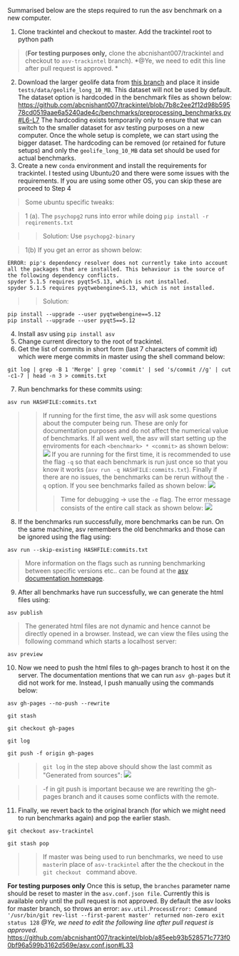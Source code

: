 Summarised below are the steps required to run the asv benchmark on a new computer.

1. Clone trackintel and checkout to master. Add the trackintel root to python path 

>(**For testing purposes only,** clone the abcnishant007/trackintel and checkout to `asv-trackintel` branch). 
*@Ye, we need to edit this line after pull request is approved. *

2. Download the larger geolife data from [this branch](https://github.com/abcnishant007/trackintel/tree/benchmark-files) and place it inside `tests/data/geolife_long_10_MB`. This dataset will not be used by default. The dataset option is hardcoded in the benchmark files as shown below:
 https://github.com/abcnishant007/trackintel/blob/7b8c2ee2f12d98b59578cd0519aae6a5240ade4c/benchmarks/preprocessing_benchmarks.py#L6-L7
  The hardcoding exists temporarily only to ensure that we can switch to the smaller dataset for asv testing purposes on a new computer. Once the whole setup is complete, we can start using the bigger dataset. The hardcoding can be removed (or retained for future setups) and only the `geolife_long_10_MB` data set should be used for actual benchmarks.
3. Create a new `conda` environment and install the requirements for trackintel. I tested using Ubuntu20 and there were some issues with the requirements. If you are using some other OS, you can skip these are proceed to Step 4

> Some ubuntu specific tweaks:

>1 (a). The `psychopg2` runs into error while doing `pip install -r reqirements.txt`

>> Solution: Use `psychopg2-binary` 
    
> 1(b) If you get an error as shown below:
```
ERROR: pip's dependency resolver does not currently take into account all the packages that are installed. This behaviour is the source of the following dependency conflicts.
spyder 5.1.5 requires pyqt5<5.13, which is not installed.
spyder 5.1.5 requires pyqtwebengine<5.13, which is not installed.

```
>> Solution:
```
pip install --upgrade --user pyqtwebengine==5.12
pip install --upgrade --user pyqt5==5.12
```

4. Install asv using `pip install asv`
5. Change current directory to the root of trackintel. 
6. Get the list of commits in short form (last 7 characters of commit id) which were merge commits in master using the shell command below: 
```
git log | grep -B 1 'Merge' | grep 'commit' | sed 's/commit //g' | cut -c1-7 | head -n 3 > commits.txt
```
7. Run benchmarks for these commits using:
```
asv run HASHFILE:commits.txt
```
>> If running for the first time, the asv will ask some questions about the computer being run. These are only for documentation purposes and do not affect the numerical value of benchmarks. If all went well, the asv will start setting up the enviroments for each `<benchmark> * <commit>` as shown below:
>>![](https://i.imgur.com/r6pYhNB.png)
>> If you are running for the first time, it is recommended to use the flag `-q` so that each benchmark is run just once so that you know it works (`asv run -q HASHFILE:commits.txt`). Finally if there are no issues, the benchmarks can be rerun without the `-q` option. 
>> If you see benchmarks failed as shown below:
>> ![](https://i.imgur.com/r3vIcgm.png)
>>> Time for debugging → use the `-e` flag. The error message consists of the entire call stack as shown below:
>>>![](https://i.imgur.com/clGNgCJ.png)


8. If the benchmarks run successfully, more benchmarks can be run. On the same machine, asv remembers the old benchmarks and those can be ignored using the flag using: 
``` 
asv run --skip-existing HASHFILE:commits.txt 
```
> More information on the flags such as running benchmarking between specific versions etc..  can be found at the [asv documentation homepage](https://asv.readthedocs.io/en/stable/commands.html).


9. After all benchmarks have run successfully, we can generate the html files using:
```
asv publish
``` 
> The generated html files are not dynamic and hence cannot be directly opened in a browser. Instead, we can view the files using the following command which starts a localhost server: 

```
asv preview
``` 

10. Now we need to push the html files to gh-pages branch to host it on the server. The documentation mentions that we can run `asv gh-pages` but it did not work for me. Instead, I push manually using the commands below:
```
asv gh-pages --no-push --rewrite
```
```
git stash
```
```
git checkout gh-pages 
```
```
git log 
```    
```
git push -f origin gh-pages 
```

>>`git log` in the step above should show the last commit as "Generated from sources": 
>>![](https://i.imgur.com/YKZkgAJ.png)

>>-f in git push is important because we are rewriting the gh-pages branch and it causes some conflicts with the remote. 
 
 
 
11. Finally, we revert back to the original branch (for which we might need to run benchmarks again) and pop the earlier stash.
```
git checkout asv-trackintel
```
```
git stash pop
```
>> If master was being used to run benchmarks, we need to use `master`in place of `asv-trackintel` after the the checkout in the `git checkout ` command above.

**For testing purposes only**
 Once this is setup, the `branches` parameter name should be reset to master in the `asv.conf.json file`. Currently this is available only until the pull request is not approved. By default the asv looks for master branch, so throws an error: 
 ```asv.util.ProcessError: Command '/usr/bin/git rev-list --first-parent master' returned non-zero exit status 128```
 *@Ye, we need to edit the following line after pull request is approved.*
 https://github.com/abcnishant007/trackintel/blob/a85eeb93b528571c773f00bf96a599b3162d569e/asv.conf.json#L33 
 
 
